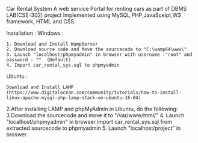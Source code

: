 Car Rental System
A web service Portal for renting cars as part of DBMS LAB(CSE-302) project
Implemented using MySQL,PHP,JavaSceipt,W3 framework, HTML and CSS.

Installation :
Windows :

	1. Download and Install WampServer
	2. Download source code and Move the sourcecode to "C:\wamp64\www\"
	3. Launch "localhost/phpmyadmin" in browser with username :"root" and password : ""  (Default)
	4. Import car_rental_sys.sql to phpmyadmin 

Ubuntu :

    Download and Install LAMP (https://www.digitalocean.com/community/tutorials/how-to-install-linux-apache-mysql-php-lamp-stack-on-ubuntu-16-04)


2.After installing LAMP and phpMyAdmin in Ubuntu, do the following:							
3 Download the sourcecode and move it to "/var/www/html/"
4. Launch "localhost/phpmyadmin" in browser import car_rental_sys.sql from extracted sourcecode to phpmyadmin
5. Launch "localhost/project" in broswer 

